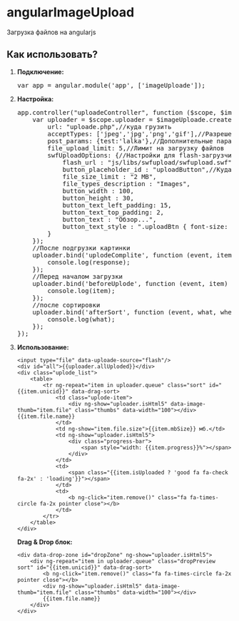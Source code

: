 angularImageUpload
==================

Загрузка файлов на angularjs

<h2>Как использовать?</h2>

<ol>
    <li>
        <b>Подключение:</b>
        <pre>var app = angular.module('app', ['imageUploade']);</pre>
    </li>
    <li>
        <b>Настройка:</b>
        <pre>
app.controller("uploadeController", function ($scope, $imageUploade) {
    var uploader = $scope.uploader = $imageUploade.create({
        url: "uploade.php",//куда грузить
        acceptTypes: ['jpeg','jpg','png','gif'],//Разрешенные для загрузки файлы
        post_params: {test:'lalka'},//Дополнительные параметры, которые будут добавлены к запросу
        file_upload_limit: 5,//Лимит на загрузку файлов
        swfUploadOptions: {//Настройки для flash-загрузчика
            flash_url : "js/libs/swfupload/swfupload.swf",
            button_placeholder_id : "uploadButton",//Куда будет вставлена флэшка
            file_size_limit : "2 MB",
            file_types_description : "Images",
            button_width : 100,
            button_height : 30,
            button_text_left_padding: 15,
            button_text_top_padding: 2,
            button_text : "<span class=\"uploadBtn\">Обзор...</span>",
            button_text_style : ".uploadBtn { font-size: 18px; font-family: Arial; background-color: #FF0000; }"
        }
    });
    //После подгрузки картинки
    uploader.bind('uplodeComplite', function (event, item, response) {
        console.log(response);
    });
    //Перед началом загрузки
    uploader.bind('beforeUplode', function (event, item) {
        console.log(item);
    });
    //после сортировки
    uploader.bind('afterSort', function (event, what, whereat, queue) {
        console.log(what);
    });
});
</pre>
    </li>
    <li>
        <b>Использование:</b>
    <pre><code>&lt;input type="file" data-uploade-source="flash"/&gt;
&lt;div id="all"&gt;{{uploader.allUploded}}&lt;/div&gt;
&lt;div class="uplode_list"&gt;
    &lt;table&gt;
        &lt;tr ng-repeat="item in uploader.queue" class="sort" id="{{item.unicid}}" data-drag-sort&gt;
            &lt;td class="uplode-item"&gt;
                &lt;div ng-show="uploader.isHtml5" data-image-thumb="item.file" class="thumbs" data-width="100"&gt;&lt;/div&gt;{{item.file.name}}
            &lt;/td&gt;
            &lt;td ng-show="item.file.size"&gt;{{item.mbSize}} мб.&lt;/td&gt;
            &lt;td ng-show="uploader.isHtml5"&gt;
                &lt;div class="progress-bar"&gt;
                    &lt;span style="width: {{item.progress}}%"&gt;&lt;/span&gt;
                &lt;/div&gt;
            &lt;/td&gt;
            &lt;td&gt;
                &lt;span class="{{item.isUploaded ? 'good fa fa-check fa-2x' : 'loading'}}"&gt;&lt;/span&gt;
            &lt;/td&gt;
            &lt;td&gt;
                &lt;b ng-click="item.remove()" class="fa fa-times-circle fa-2x pointer close"&gt;&lt;/b&gt;
            &lt;/td&gt;
        &lt;/tr&gt;
    &lt;/table&gt;
&lt;/div&gt;</code>
</pre>
<b>Drag & Drop блок:</b>
<pre><code>&lt;div data-drop-zone id="dropZone" ng-show="uploader.isHtml5"&gt;
    &lt;div ng-repeat="item in uploader.queue" class="dropPreview sort" id="{{item.unicid}}" data-drag-sort&gt;
        &lt;b ng-click="item.remove()" class="fa fa-times-circle fa-2x pointer close"&gt;&lt;/b&gt;
        &lt;div ng-show="uploader.isHtml5" data-image-thumb="item.file" class="thumbs" data-width="100"&gt;&lt;/div&gt;
        {{item.file.name}}
    &lt;/div&gt;
&lt;/div&gt;
</code></pre>
    </li>
</ol>
